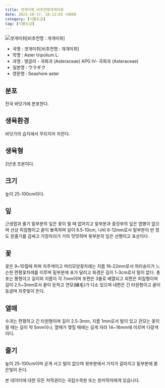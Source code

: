 ```yaml
---
title: 갯개미취_비추천명개개미취
date: 2023-10-17, 18:12:03 +0800
category: [식물도감]
tag: [식물도감]
---
```




![갯개미취[비추천명 : 개개미취]](http://www.nature.go.kr/fileUpload/plants/basic/Compositae/Aster/8074/1_th2.JPG)
- 국명 : 갯개미취[비추천명 : 개개미취]
- 학명 : Aster tripolium L.
- 과명 : 앵글러 - 국화과 (Asteraceae) APG Ⅳ- 국화과 (Asteraceae)
- 일본명 : ウラギク
- 영문명 : Seashore aster


## 분포
전국 바닷가에 분포한다.
## 생육환경
바닷가의 습지에서 무리지어 자란다.
## 생육형
2년생 초본이다.
## 크기
높이 25-100cm이다.
## 잎
근생엽과 줄기 밑부분의 잎은 꽃이 필 때 없어지고 밑부분과 중앙부의 잎은 엽병이 없으며 선상 피침형이고 끝이 뾰족하며 길이 6.5-10cm, 나비 6-12mm로서 밑부분이 반 정도 원줄기를 감싸고 가장자리가 거의 밋밋하며 윗부분의 잎은 선형이고 포상이다.
## 꽃
꽃은 9~10월에 피며 자주색이고 머리모양꽃차례는 지름 16-22mm로서 여러송이가 느슨한 편평꽃차례를 이루며 밑부분에 포가 달리고 화경은 길이 1-3cm로서 털이 없다. 총포는 통형이고 길이와 지름이 각 7mm이며 포편은 3줄로 배열되고 외편은 피침형이며 길이 2.5~3mm로서 끝이 둔하고 연모(緣毛)가 다소 있으며 내편은 긴 타원형이고 끝이 둥글며 자줏빛이 돈다.
## 열매
수과는 편평하고 긴 타원형이며 길이 2.5-3mm, 지름 1mm로서 털이 있고 관모는 꽃이 필 때는 길이 약 5mm이나, 열매가 맺힐 때에는 길게 자라 14~16mm에 이르며 다갈색이다.
## 줄기
높이 25-100cm이며 곧게 서고 털이 없으며 윗부분에서 가지가 갈라지고 밑부분에 붉은빛이 돈다.






본 데이터에 대한 모든 저작권리는 국립수목원 또는 원저작자에게 있습니다.

